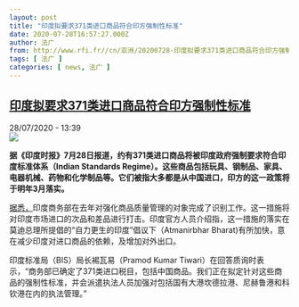 ```yaml
---
layout: post
title: "印度拟要求371类进口商品符合印方强制性标准"
date: 2020-07-28T16:57:27.000Z
author: 法广
from: http://www.rfi.fr//cn/亚洲/20200728-印度拟要求371类进口商品符合印方强制性标准
tags: [ 法广 ]
categories: [ news, 法广 ]
---
```

<!--1595955447000-->
[印度拟要求371类进口商品符合印方强制性标准](http://www.rfi.fr//cn/%E4%BA%9A%E6%B4%B2/20200728-%E5%8D%B0%E5%BA%A6%E6%8B%9F%E8%A6%81%E6%B1%82371%E7%B1%BB%E8%BF%9B%E5%8F%A3%E5%95%86%E5%93%81%E7%AC%A6%E5%90%88%E5%8D%B0%E6%96%B9%E5%BC%BA%E5%88%B6%E6%80%A7%E6%A0%87%E5%87%86)
------

<div>
<div>28/07/2020 - 13:39</div><img src="https://s.rfi.fr/media/display/fb164412-b2f8-11ea-b793-005056bf87d6/w:310/p:16x9/Capture-67.JPG"><p><strong>据《印度时报》7月28日报道，约有371类进口商品将被印度政府强制要求符合印度标准体系（Indian Standards Regime）。这些商品包括玩具、钢制品、家具、电器机械、药物和化学制品等。它们被指大多都是从中国进口，印方的这一政策将于明年3月落实。</strong></p><div class="t-content__body u-clearfix"><div class="m-interstitial"></div><p><a target="_blank" href="http://timesofindia.indiatimes.com/business/india-business/eye-on-china-quality-curbs-on-370-items/articleshow/77209769.cms">据悉，</a>印度商务部在去年对强化商品质量管理的对象完成了识别工作。这一措施将对印度市场进口的次品和差品进行打击。印度官方人员介绍指，这一措施的落实在莫迪总理所提倡的“自力更生的印度”倡议下（Atmanirbhar Bharat)有所加快，意在减少印度对进口商品的依赖，及增加对外出口。</p><p>印度标准局（BIS）局长裼瓦易（Pramod Kumar Tiwari）在回答质询时表示，“商务部已确定了371类进口税目，包括中国商品。我们正在拟定针对这些商品的强制性标准，并会派遣执法人员加强对包括国有大港坎德拉港、尼赫鲁港和科钦港在内的执法管理。”</p><div class="o-self-promo o-self-promo--nl o-self-promo--hidden" data-selfpromo-newsletter></div><div class="o-self-promo o-self-promo--app o-self-promo--hidden" data-selfpromo-app></div></div>
</div>
